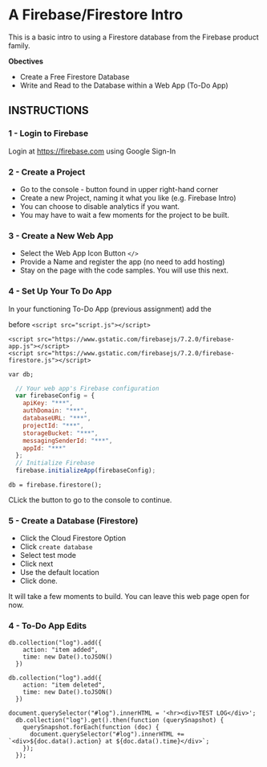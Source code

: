 # A Firebase/Firestore Intro
This is a basic intro to using a Firestore database from the Firebase product family.

**Obectives**
- Create a Free Firestore Database
- Write and Read to the Database within a Web App (To-Do App)

## INSTRUCTIONS

### 1 - Login to Firebase
Login at https://firebase.com using Google Sign-In

### 2 - Create a Project
- Go to the console - button found in upper right-hand corner
- Create a new Project, naming it what you like (e.g. Firebase Intro)
- You can choose to disable analytics if you want.
- You may have to wait a few moments for the project to be built.

### 3 - Create a New Web App
- Select the Web App Icon Button `</>`
- Provide a Name and register the app (no need to add hosting)
- Stay on the page with the code samples. You will use this next.

### 4 - Set Up Your To Do App
In your functioning To-Do App (previous assignment) add the 

before `<script src="script.js"></script>`

```
<script src="https://www.gstatic.com/firebasejs/7.2.0/firebase-app.js"></script>
<script src="https://www.gstatic.com/firebasejs/7.2.0/firebase-firestore.js"></script>
```

```
var db;
```

```js
  // Your web app's Firebase configuration
  var firebaseConfig = {
    apiKey: "***",
    authDomain: "***",
    databaseURL: "***",
    projectId: "***",
    storageBucket: "***",
    messagingSenderId: "***",
    appId: "***"
  };
  // Initialize Firebase
  firebase.initializeApp(firebaseConfig);
 ```
 
 ```
 db = firebase.firestore();
 ```
 CLick the button to go to the console to continue.
 

### 5 - Create a Database (Firestore)
- Click the Cloud Firestore Option
- Click `create database`
- Select test mode
- Click next
- Use the default location
- Click done.

It will take a few moments to build. You can leave this web page open for now.

### 4 - To-Do App Edits

```
db.collection("log").add({
    action: "item added",
    time: new Date().toJSON()
  })
```
```
db.collection("log").add({
    action: "item deleted",
    time: new Date().toJSON()
  })
```

```
document.querySelector("#log").innerHTML = '<hr><div>TEST LOG</div>';
  db.collection("log").get().then(function (querySnapshot) {
    querySnapshot.forEach(function (doc) {
      document.querySelector("#log").innerHTML += `<div>${doc.data().action} at ${doc.data().time}</div>`;
    });
  });
```

